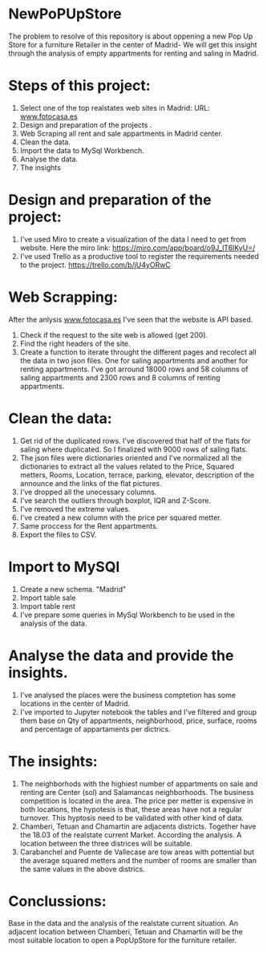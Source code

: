 # NewPoPUpStore
The problem to resolve of this repository is about oppening a new Pop Up Store for a furniture Retailer in the center of Madrid- We will get this insight through the analysis of empty appartments for renting and saling in Madrid.
# Steps of this project: 
1. Select one of the top realstates web sites in Madrid:
   URL: www.fotocasa.es
2. Design and preparation of the projects .
3. Web Scraping all rent and sale appartments in Madrid center. 
4. Clean the data. 
5. Import the data to MySql Workbench.
6. Analyse the data.
7. The insights

# Design and preparation of the project: 
1. I've used Miro to create a visualization of the data I need to get from website. Here the miro link: https://miro.com/app/board/o9J_lT6lKyU=/
2. I've used Trello as a productive tool to register the requirements needed to the project. https://trello.com/b/jU4yORwC

# Web Scrapping:
After the anlysis www.fotocasa.es I've seen that the website is API based.
1. Check if the request to the site web is allowed (get 200).
2. Find the right headers of the site. 
3. Create a function to iterate throught the different pages and recolect all the data in two json files. One for saling appartments and another for renting appartments. I've got arround 18000 rows and 58 columns of saling appartments and 2300 rows and 8 columns of renting appartments.

# Clean the data: 
1. Get rid of the duplicated rows. I've discovered that half of the flats for saling where duplicated. So I finalized with 9000 rows of saling flats.
2. The json files were dictionaries oriented and I've normalized all the dictionaries to extract all the values related to the Price, Squared metters, Rooms, Location, terrace, parking, elevator, description of the announce and the links of the flat pictures.
3. I've dropped all the unecessary columns.
4. I've search the outliers through boxplot, IQR and Z-Score.
5. I've removed the extreme values. 
6. I've created a new column with the price per squared metter. 
7. Same proccess for the Rent appartments. 
8. Export the files to CSV. 

# Import to MySQl
1. Create a new schema. "Madrid"
2. Import table sale
3. Import table rent
4. I've prepare some queries in MySql Workbench to be used in the analysis of the data. 

# Analyse the data and provide the insights.
1. I've analysed the places were the business comptetion has some locations in the center of Madrid. 
2. I've imported to Jupyter notebook the tables and I've filtered and group them base on Qty of appartments, neighborhood, price, surface, rooms and percentage of appartaments per dictrics.

# The insights: 
1. The neighborhods with the highiest number of appartments on sale and renting are Center (sol) and Salamancas neighborhoods. The business competition is located in the area. The price per metter is expensive in both locations, the hypotesis is that, these areas have not a regular turnover. This hyptosis need to be validated with other kind of data. 
2. Chamberi, Tetuan and Chamartin are adjacents districts. Together have the  18.03 of the realstate current Market. According the analysis. A location between the three districes will be suitable. 
3. Carabanchel and Puente de Vallecase are tow areas with pottential but the average squared metters and the number of rooms are smaller than the same values in the above districs. 

# Conclussions: 
Base in the data and the analysis of the realstate current situation. An adjacent location between Chamberi, Tetuan and Chamartin will be the most suitable location to open a PopUpStore for the furniture retailer. 

